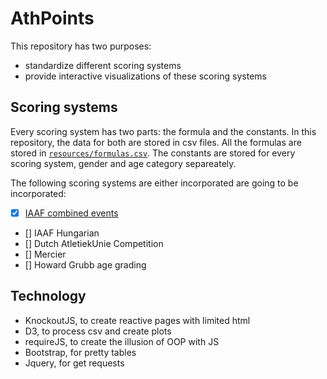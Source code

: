 # AthPoints

This repository has two purposes:
 - standardize different scoring systems
 - provide interactive visualizations of these scoring systems
 
## Scoring systems
Every scoring system has two parts: the formula and the constants. 
In this repository, the data for both are stored in csv files.
All the formulas are stored in [`resources/formulas.csv`](resources/formulas.csv).
The constants are stored for every scoring system, gender and age category separeately.

The following scoring systems are either incorporated are going to be incorporated:
 - [x] [IAAF combined events](resources/iaaf-combined)
 - [] IAAF Hungarian
 - [] Dutch AtletiekUnie Competition
 - [] Mercier
 - [] Howard Grubb age grading

## Technology
 - KnockoutJS, to create reactive pages with limited html
 - D3, to process csv and create plots
 - requireJS, to create the illusion of OOP with JS
 - Bootstrap, for pretty tables
 - Jquery, for get requests
